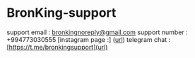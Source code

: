 # BronKing-support
support email : [bronkingnoreply@gmail.com](url)
support number : +994773030555
[instagram page :] ([url](https://instagram.com/bronking.app?igshid=Y2M0YTlkZGNmOQ==))
telegram chat : [https://t.me/bronkingsupport](url)
